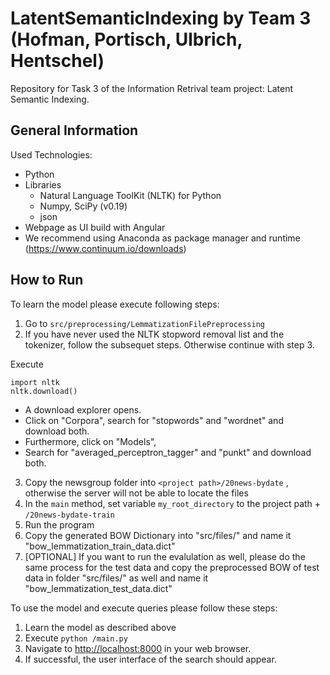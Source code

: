 # LatentSemanticIndexing by Team 3 (Hofman, Portisch, Ulbrich, Hentschel) 
Repository for Task 3 of the Information Retrival team project: Latent Semantic Indexing.

## General Information

Used Technologies:
- Python
- Libraries
    - Natural Language ToolKit (NLTK) for Python
    - Numpy, SciPy (v0.19)
    - json
- Webpage as UI build with Angular
- We recommend using Anaconda as package manager and runtime (https://www.continuum.io/downloads)

## How to Run

To learn the model please execute following steps:
1. Go to ``src/preprocessing/LemmatizationFilePreprocessing``
2. If you have never used the NLTK stopword removal list and the tokenizer, follow the subsequet steps. Otherwise continue with step 3.

 Execute 
 
    import nltk
    nltk.download()

- A download explorer opens.
- Click on "Corpora", search for "stopwords" and "wordnet" and download both.
- Furthermore, click on "Models",
- Search for "averaged_perceptron_tagger" and "punkt" and download both.

3. Copy the newsgroup folder into ``<project path>/20news-bydate`` , otherwise the server will not be able to locate the files
3. In the ``main`` method, set variable ``my_root_directory`` to the project path + ``/20news-bydate-train`` 
4. Run the program
5. Copy the generated BOW Dictionary into "src/files/" and name it "bow_lemmatization_train_data.dict"
6. [OPTIONAL] If you want to run the evalulation as well, please do the same process for the test data and copy the preprocessed BOW of test data in folder "src/files/" as well and name it "bow_lemmatization_test_data.dict"

To use the model and execute queries please follow these steps:
1. Learn the model as described above
2. Execute ``python /main.py``
3. Navigate to [http://localhost:8000](http://localhost:8000 "Localhost - Port 8000") in your web browser.
4. If successful, the user interface of the search should appear.
